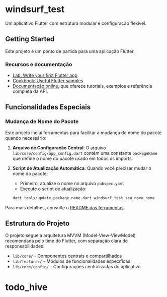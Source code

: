 # windsurf_test

Um aplicativo Flutter com estrutura modular e configuração flexível.

## Getting Started

Este projeto é um ponto de partida para uma aplicação Flutter.

### Recursos e documentação

- [Lab: Write your first Flutter app](https://docs.flutter.dev/get-started/codelab)
- [Cookbook: Useful Flutter samples](https://docs.flutter.dev/cookbook)
- [Documentação online](https://docs.flutter.dev/), que oferece tutoriais, exemplos e referência completa da API.

## Funcionalidades Especiais

### Mudança de Nome do Pacote

Este projeto inclui ferramentas para facilitar a mudança do nome do pacote quando necessário:

1. **Arquivo de Configuração Central**: O arquivo `lib/core/config/app_config.dart` contém uma constante `packageName` que define o nome do pacote usado em todos os imports.

2. **Script de Atualização Automática**: Quando você precisar mudar o nome do pacote:
   - Primeiro, atualize o nome no arquivo `pubspec.yaml`
   - Execute o script de atualização:
   ```bash
   dart tools/update_package_name.dart windsurf_test seu_novo_nome
   ```

Para mais detalhes, consulte o [README das ferramentas](tools/README.md).

## Estrutura do Projeto

O projeto segue a arquitetura MVVM (Model-View-ViewModel) recomendada pelo time do Flutter, com separação clara de responsabilidades:

- `lib/core/` - Componentes centrais e compartilhados
- `lib/features/` - Módulos de funcionalidades específicas
- `lib/core/config/` - Configurações centralizadas do aplicativo
# todo_hive
